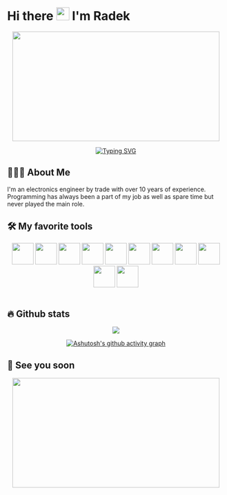 # Hi there <img src="https://user-images.githubusercontent.com/42378118/110234147-e3259600-7f4e-11eb-95be-0c4047144dea.gif" width="30"> I'm Radek

<div align="center">

<img src="https://media.giphy.com/media/pVGsAWjzvXcZW4ZBTE/giphy.gif" width="480" height="254" frameBorder="0"  allowFullScreen></img>

[![Typing SVG](https://readme-typing-svg.herokuapp.com?font=VT323&size=35&center=true&lines=Typescript+Developer)](https://git.io/typing-svg)

</div>

## 👨🏻‍💻 About Me
I'm an electronics engineer by trade with over 10 years of experience. Programming has always been a part of my job as well as spare time but never played the main role.

## 🛠️ My favorite tools

<div align="center">
  <img height=50 src="https://cdn.jsdelivr.net/gh/devicons/devicon/icons/html5/html5-original.svg" />
  <img height=50 src="https://cdn.jsdelivr.net/gh/devicons/devicon/icons/css3/css3-original.svg" />
  <img height=50 src="https://cdn.jsdelivr.net/gh/devicons/devicon/icons/javascript/javascript-original.svg" />
  <img height=50 src="https://cdn.jsdelivr.net/gh/devicons/devicon/icons/c/c-original.svg" />
  <img height=50 src="https://cdn.jsdelivr.net/gh/devicons/devicon/icons/python/python-original.svg" />
  <img height=50 src="https://cdn.jsdelivr.net/gh/devicons/devicon/icons/typescript/typescript-original.svg" />
  <img height=50 src="https://cdn.jsdelivr.net/gh/devicons/devicon/icons/git/git-original.svg" />
  <img height=50 src="https://cdn.jsdelivr.net/gh/devicons/devicon/icons/github/github-original.svg" />
  <img height=50 src="https://cdn.jsdelivr.net/gh/devicons/devicon/icons/figma/figma-original.svg" />
  <img height=50 src="https://cdn.jsdelivr.net/gh/devicons/devicon/icons/arduino/arduino-original-wordmark.svg" />
  <img height=50 src="https://cdn.jsdelivr.net/gh/devicons/devicon/icons/raspberrypi/raspberrypi-original.svg" />
</div>

<br/>

## 🔥 Github stats

<div align="center" width="350px">
  <img align="center" src="https://github-readme-streak-stats.herokuapp.com?center=true&user=suff42&theme=tokyonight&hide_border=true&date_format=j%20M%5B%20Y%5D&fire=DD2727"/>

<br/>

[![Ashutosh's github activity graph](https://activity-graph.herokuapp.com/graph?username=suff42&theme=rogue)](https://github.com/ashutosh00710/github-readme-activity-graph)

</div>

## 👋 See you soon

<p align="center">
<img src="https://media.giphy.com/media/NKEt9elQ5cR68/giphy.gif" width="480" height="254" frameBorder="0"  allowFullScreen></img>
</p>
